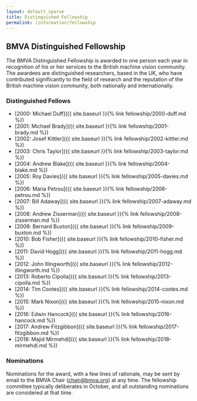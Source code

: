 ```yaml
---
layout: default_sparse
title: Distinguished Fellowship
permalink: /information/fellowship
---
```


## BMVA Distinguished Fellowship

The BMVA Distinguished Fellowship is awarded to one person each year in
recognition of his or her services to the British machine vision
community. The awardees are distinguished researchers, based in the UK, who
have contributed significantly to the field of research and the reputation of
the British machine vision community, both nationally and internationally.

### Distinguished Fellows

+ [2000: Michael Duff]({{ site.baseurl }}{% link fellowship/2000-duff.md %})
+ [2001: Michael Brady]({{ site.baseurl }}{% link fellowship/2001-brady.md %})
+ [2002: Josef Kittler]({{ site.baseurl }}{% link fellowship/2002-kittler.md %})
+ [2003: Chris Taylor]({{ site.baseurl }}{% link fellowship/2003-taylor.md %})
+ [2004: Andrew Blake]({{ site.baseurl }}{% link fellowship/2004-blake.md %})
+ [2005: Roy Davies]({{ site.baseurl }}{% link fellowship/2005-davies.md %})
+ [2006: Maria Petrou]({{ site.baseurl }}{% link fellowship/2006-petrou.md %})
+ [2007: Bill Adaway]({{ site.baseurl }}{% link fellowship/2007-adaway.md %})
+ [2008: Andrew Zisserman]({{ site.baseurl }}{% link fellowship/2008-zisserman.md %})
+ [2009: Bernard Buxton]({{ site.baseurl }}{% link fellowship/2009-buxton.md %})
+ [2010: Bob Fisher]({{ site.baseurl }}{% link fellowship/2010-fisher.md %})
+ [2011: David Hogg]({{ site.baseurl }}{% link fellowship/2011-hogg.md %})
+ [2012: John Illingworth]({{ site.baseurl }}{% link fellowship/2012-illingworth.md %})
+ [2013: Roberto Cipolla]({{ site.baseurl }}{% link fellowship/2013-cipolla.md %})
+ [2014: Tim Cootes]({{ site.baseurl }}{% link fellowship/2014-cootes.md %})
+ [2015: Mark Nixon]({{ site.baseurl }}{% link fellowship/2015-nixon.md %})
+ [2016: Edwin Hancock]({{ site.baseurl }}{% link fellowship/2016-hancock.md %})
+ [2017: Andrew Fitzgibbon]({{ site.baseurl }}{% link fellowship/2017-fitzgibbon.md %})
+ [2018: Majid Mirmehdi]({{ site.baseurl }}{% link fellowship/2018-mirmehdi.md %})

### Nominations

Nominations for the award, with a few lines of rationale, may be sent by email
to the BMVA Chair ([chair@bmva.org](mailto:chair@bmva.org)) at any
time. The fellowship committee typically deliberates in October, and all
outstanding nominations are considered at that time.

